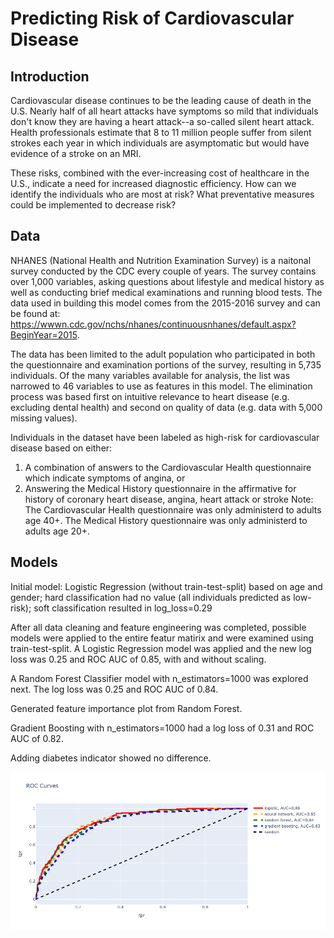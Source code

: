 # Predicting Risk of Cardiovascular Disease

## Introduction

Cardiovascular disease continues to be the leading cause of death in the U.S.  Nearly half of all heart attacks have symptoms so mild that individuals don't know they are having a heart attack--a so-called silent heart attack.  Health professionals estimate that 8 to 11 million people suffer from silent strokes each year in which individuals are asymptomatic but would have evidence of a stroke on an MRI.

These risks, combined with the ever-increasing cost of healthcare in the U.S., indicate a need for increased diagnostic efficiency.  How can we identify the individuals who are most at risk?  What preventative measures could be implemented to decrease risk?

## Data

NHANES (National Health and Nutrition Examination Survey) is a naitonal survey conducted by the CDC every couple of years.  The survey contains over 1,000 variables, asking questions about lifestyle and medical history as well as conducting brief medical examinations and running blood tests.
The data used in building this model comes from the 2015-2016 survey and can be found at:  
https://wwwn.cdc.gov/nchs/nhanes/continuousnhanes/default.aspx?BeginYear=2015.

The data has been limited to the adult population who participated in both the questionnaire and examination portions of the survey, resulting in 5,735 individuals.  Of the many variables available for analysis, the list was narrowed to 46 variables to use as features in this model.  The elimination process was based first on intuitive relevance to heart disease (e.g. excluding dental health) and second on quality of data (e.g. data with 5,000 missing values).

Individuals in the dataset have been labeled as high-risk for cardiovascular disease based on either:
1. A combination of answers to the Cardiovascular Health questionnaire which indicate symptoms of angina, or
2. Answering the Medical History questionnaire in the affirmative for history of coronary heart disease, angina, heart attack or stroke 
Note: The Cardiovascular Health questionnaire was only administerd to adults age 40+.  The Medical History questionnaire was only administerd to adults age 20+.

## Models

Initial model: Logistic Regression (without train-test-split) based on age and gender; hard classification had no value (all individuals predicted as low-risk); soft classification resulted in log_loss=0.29

After all data cleaning and feature engineering was completed, possible models were applied to the entire featur matirix and were examined using train-test-split.  A Logistic Regression model was applied and the new log loss was 0.25 and ROC AUC of 0.85, with and without scaling.

A Random Forest Classifier model with n_estimators=1000 was explored next. The log loss was 0.25 and ROC AUC of 0.84. 

Generated feature importance plot from Random Forest.

Gradient Boosting with n_estimators=1000 had a log loss of 0.31 and ROC AUC of 0.82.

Adding diabetes indicator showed no difference.

![ROC curves for various models](img/roc_comparison.png)